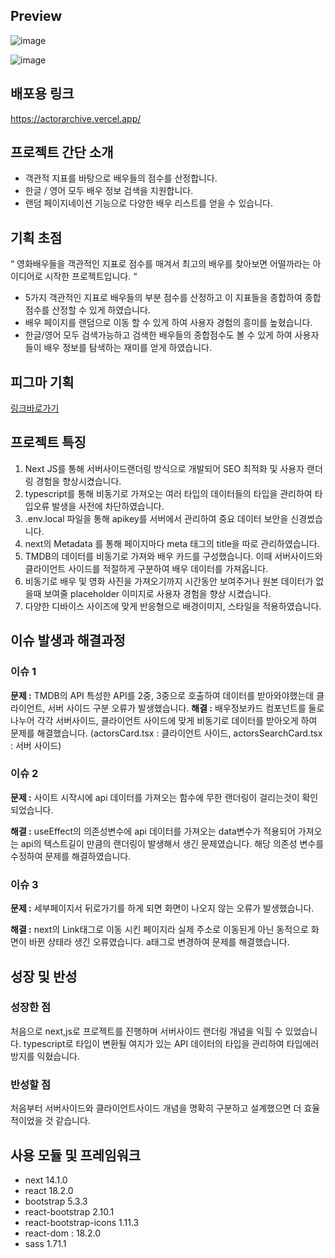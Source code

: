 ## Preview 
![image](https://github.com/YoHaiYo/ActorArchive/assets/124754510/e5554384-116f-41b9-9fa9-92e9a2af45d3)

![image](https://github.com/YoHaiYo/ActorArchive/assets/124754510/adb3b27d-25d9-4aa9-adca-8d6d8a80634c)
	
## 배포용 링크
https://actorarchive.vercel.app/

## 프로젝트 간단 소개 
- 객관적 지표를 바탕으로 배우들의 점수를 산정합니다.
- 한글 / 영어 모두 배우 정보 검색을 지원합니다.
- 랜덤 페이지네이션 기능으로 다양한 배우 리스트를 얻을 수 있습니다.  

## 기획 초점
“ 영화배우들을 객관적인 지표로 점수를 매겨서 최고의 배우를 찾아보면 어떨까라는 아이디어로 시작한 프로젝트입니다. “
- 5가지 객관적인 지표로 배우들의 부분 점수를 산정하고 이 지표들을 종합하여 종합점수를 산정할 수 있게 하였습니다. 
- 배우 페이지를 랜덤으로 이동 할 수 있게 하여 사용자 경험의 흥미를 높혔습니다.
- 한글/영어 모두 검색가능하고 검색한 배우들의 종합점수도 볼 수 있게 하여 사용자들이 배우 정보를 탐색하는 재미를 얻게 하였습니다.

## 피그마 기획
[링크바로가기](https://www.figma.com/file/YoztuZE2rJGrX8PQGnnCyQ/ActorArchive?type=design&node-id=0-1&mode=design&t=OYgQjUIHA5ctLd21-0)

## 프로젝트 특징
1. Next JS를 통해 서버사이드랜더링 방식으로 개발되어 SEO 최적화 및 사용자 랜더링 경험을 향상시켰습니다.
3. typescript를 통해 비동기로 가져오는 여러 타입의 데이터들의 타입을 관리하여 타입오류 발생을 사전에 차단하였습니다. 
4. .env.local 파일을 통해 apikey를 서버에서 관리하여 중요 데이터 보안을 신경썼습니다. 
5. next의 Metadata 를 통해 페이지마다 meta 태그의 title을 따로 관리하였습니다.
6. TMDB의 데이터를 비동기로 가져와 배우 카드를 구성했습니다. 이때 서버사이드와 클라이언트 사이드를 적절하게 구분하여 배우 데이터를 가져옵니다.
7. 비동기로 배우 및 영화 사진을 가져오기까지 시간동안 보여주거나 원본 데이터가 없을때 보여줄 placeholder 이미지로 사용자 경험을 향상 시켰습니다.
8. 다양한 디바이스 사이즈에 맞게 반응형으로 배경이미지, 스타일을 적용하였습니다.

## 이슈 발생과 해결과정
### 이슈 1 
**문제 :** TMDB의 API 특성한 API를 2중, 3중으로 호출하여 데이터를 받아와야했는데 클라이언트, 서버 사이드 구분 오류가 발생했습니다.
**해결 :** 배우정보카드 컴포넌트를 둘로 나누어 각각 서버사이드, 클라이언트 사이드에 맞게 비동기로 데이터를 받아오게 하여 문제를 해결했습니다. 
(actorsCard.tsx : 클라이언트 사이드, actorsSearchCard.tsx : 서버 사이드)

### 이슈 2 
**문제 :** 사이트 시작시에 api 데이터를 가져오는 함수에 무한 랜더링이 걸리는것이 확인되었습니다.

**해결 :**
useEffect의 의존성변수에 api 데이터를 가져오는 data변수가 적용되어 가져오는 api의 텍스트길이 만큼의 랜더링이 발생해서 생긴 문제였습니다. 
해당 의존성 변수를 수정하여 문제를 해결하였습니다.

### 이슈 3 
**문제 :** 세부페이지서 뒤로가기를 하게 되면 화면이 나오지 않는 오류가 발생했습니다.

**해결 :** next의 Link태그로 이동 시킨 페이지라 실제 주소로 이동된게 아닌 동적으로 화면이 바뀐 상태라 생긴 오류였습니다. a태그로 변경하여 문제를 해결했습니다. 

## 성장 및 반성
### 성장한 점
처음으로 next,js로 프로젝트를 진행하며 서버사이드 랜더링 개념을 익힐 수 있었습니다. 
typescript로 타입이 변환될 여지가 있는 API 데이터의 타입을 관리하여 타입에러 방지를 익혔습니다.
### 반성할 점
처음부터 서버사이드와 클라이언트사이드 개념을 명확히 구분하고 설계했으면 더 효율적이었을 것 같습니다.

## 사용 모듈 및 프레임워크
- next 14.1.0
- react 18.2.0
- bootstrap 5.3.3
- react-bootstrap 2.10.1
- react-bootstrap-icons 1.11.3
- react-dom : 18.2.0
- sass 1.71.1

